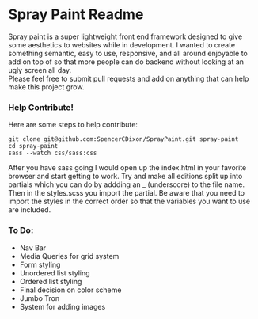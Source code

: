 # Spray Paint Readme

Spray paint is a super lightweight front end framework designed to give some aesthetics to websites while in development.  I wanted to create something semantic, easy to use, responsive, and all around enjoyable to add on top of so that more people can do backend without looking at an ugly screen all day.  
Please feel free to submit pull requests and add on anything that can help make this project grow.

### Help Contribute!

Here are some steps to help contribute:
```
git clone git@github.com:SpencerCDixon/SprayPaint.git spray-paint
cd spray-paint
sass --watch css/sass:css

```

After you have sass going I would open up the index.html in your favorite browser and start getting to work.  Try and make all editions split up into partials which you can do by addding an _ (underscore) to the file name.  Then in the styles.scss you import the partial.  Be aware that you need to import the styles in the correct order so that the variables you want to use are included.


### To Do:
- Nav Bar  
- Media Queries for grid system  
- Form styling  
- Unordered list styling  
- Ordered list styling  
- Final decision on color scheme  
- Jumbo Tron  
- System for adding images  

